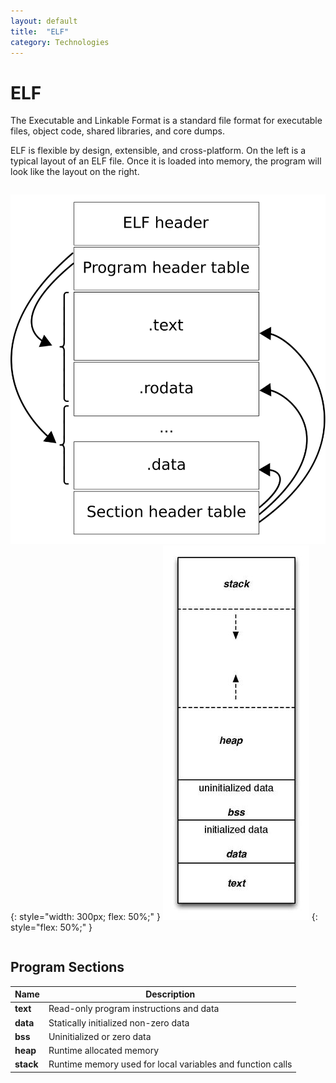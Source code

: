 ```yaml
---
layout: default
title:  "ELF"
category: Technologies
---
```


# ELF
The Executable and Linkable Format is a standard file format for
executable files, object code, shared libraries, and core dumps.

ELF is flexible by design, extensible, and cross-platform. On the left
is a typical layout of an ELF file. Once it is loaded into memory,
the program will look like the layout on the right.

<div markdown="1" style="display: flex; align-items: center">

![elf layout](/assets/kb/elf.svg)
{: style="width: 300px; flex: 50%;" }
![program layout](/assets/kb/program-layout.jpg)
{: style="flex: 50%;" }

</div>

## Program Sections

| Name | Description |
| ---- | ----------- |
| **text** | Read-only program instructions and data |
| **data** | Statically initialized non-zero data |
| **bss**  | Uninitialized or zero data |
| **heap** | Runtime allocated memory |
| **stack** | Runtime memory used for local variables and function calls |
